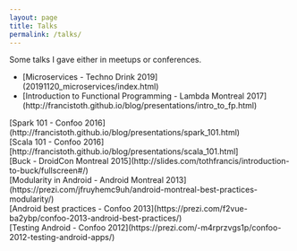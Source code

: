 ```yaml
---
layout: page
title: Talks
permalink: /talks/
---
```


Some talks I gave either in meetups or conferences.

<ul>
<li>[Microservices - Techno Drink 2019](20191120_microservices/index.html)</li>
<li>[Introduction to Functional Programming - Lambda Montreal 2017](http://francistoth.github.io/blog/presentations/intro_to_fp.html)</li>
</ul>
[Spark 101 - Confoo 2016](http://francistoth.github.io/blog/presentations/spark_101.html)<br/>
[Scala 101 - Confoo 2016][http://francistoth.github.io/blog/presentations/scala_101.html]<br/>
[Buck - DroidCon Montreal 2015](http://slides.com/tothfrancis/introduction-to-buck/fullscreen#/)<br/>
[Modularity in Android - Android Montreal 2013](https://prezi.com/jfruyhemc9uh/android-montreal-best-practices-modularity/)<br/>
[Android best practices - Confoo 2013](https://prezi.com/f2vue-ba2ybp/confoo-2013-android-best-practices/)<br/>
[Testing Android - Confoo 2012](https://prezi.com/-m4rprzvgs1p/confoo-2012-testing-android-apps/)